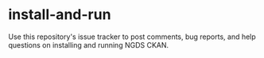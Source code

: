 install-and-run
===============

Use this repository's issue tracker to post comments, bug reports, and help questions on installing and running NGDS CKAN.
